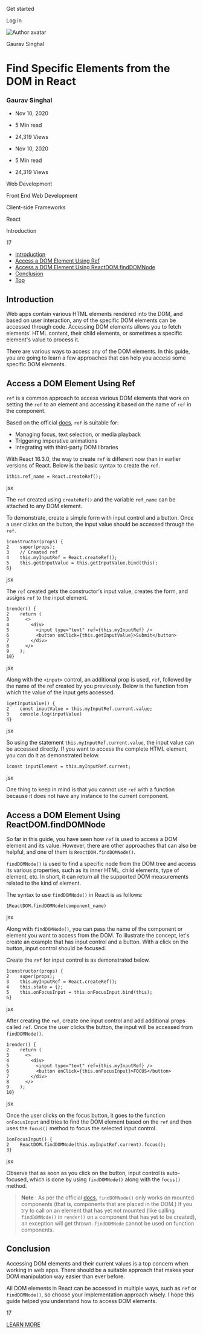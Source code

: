 <span data-css-15b13by="" aria-hidden="false">Get started</span>

<span data-css-15b13by="" aria-hidden="false">Log in</span>

<img src="../../pluralsight.imgix.net/author/lg/c7859b4f-a0e9-4f74-8559-62f43bdcabea.jpeg" alt="Author avatar" class="jsx-3841407315" />

Gaurav Singhal

Find Specific Elements from the DOM in React
============================================

### Gaurav Singhal

-   Nov 10, 2020
-   5 Min read
-   24,319 Views

-   Nov 10, 2020
-   <span class="jsx-3759398792" itemprop="timeRequired">5 Min</span> read
-   24,319 Views

<span class="jsx-3759398792"></span>

<span data-css-1997kh1="">Web Development</span>

<span class="jsx-3759398792"></span>

<span data-css-1997kh1="">Front End Web Development</span>

<span class="jsx-3759398792"></span>

<span data-css-1997kh1="">Client-side Frameworks</span>

<span class="jsx-3759398792"></span>

<span data-css-1997kh1="">React</span>

Introduction

17

-   <a href="#module-introduction" class="menu-link">Introduction</a>
-   <a href="#module-accessadomelementusingref" class="menu-link">Access a DOM Element Using Ref</a>
-   <a href="#module-accessadomelementusingreactdomfinddomnode" class="menu-link">Access a DOM Element Using ReactDOM.findDOMNode</a>
-   <a href="#module-conclusion" class="menu-link">Conclusion</a>
-   <a href="#top" class="menu-link">Top</a>

Introduction
------------

Web apps contain various HTML elements rendered into the DOM, and based on user interaction, any of the specific DOM elements can be accessed through code. Accessing DOM elements allows you to fetch elements' HTML content, their child elements, or sometimes a specific element's value to process it.

There are various ways to access any of the DOM elements. In this guide, you are going to learn a few approaches that can help you access some specific DOM elements.

Access a DOM Element Using Ref
------------------------------

<span class="jsx-3120878690">`ref`</span> is a common approach to access various DOM elements that work on setting the <span class="jsx-3120878690">`ref`</span> to an element and accessing it based on the name of <span class="jsx-3120878690">`ref`</span> in the component.

Based on the official [docs](https://reactjs.org/docs/refs-and-the-dom.html#when-to-use-refs), <span class="jsx-3120878690">`ref`</span> is suitable for:

-   Managing focus, text selection, or media playback
-   Triggering imperative animations
-   Integrating with third-party DOM libraries

With React 16.3.0, the way to create <span class="jsx-3120878690">`ref`</span> is different now than in earlier versions of React. Below is the basic syntax to create the <span class="jsx-3120878690">`ref`</span>.

    1this.ref_name = React.createRef();

jsx

The <span class="jsx-3120878690">`ref`</span> created using <span class="jsx-3120878690">`createRef()`</span> and the variable <span class="jsx-3120878690">`ref_name`</span> can be attached to any DOM element.

To demonstrate, create a simple form with input control and a button. Once a user clicks on the button, the input value should be accessed through the <span class="jsx-3120878690">`ref`</span>.

    1constructor(props) {
    2    super(props);
    3    // Created ref
    4    this.myInputRef = React.createRef();
    5    this.getInputValue = this.getInputValue.bind(this);
    6}

jsx

The <span class="jsx-3120878690">`ref`</span> created gets the constructor's input value, creates the form, and assigns <span class="jsx-3120878690">`ref`</span> to the input element.

    1render() {
    2    return (
    3      <>
    4        <div>
    5          <input type="text" ref={this.myInputRef} />
    6          <button onClick={this.getInputValue}>Submit</button>
    7        </div>
    8      </>
    9    );
    10}

jsx

Along with the <span class="jsx-3120878690">`<input>`</span> control, an additional prop is used, <span class="jsx-3120878690">`ref`</span>, followed by the name of the ref created by you previously. Below is the function from which the value of the input gets accessed.

    1getInputValue() {
    2    const inputValue = this.myInputRef.current.value;
    3    console.log(inputValue)
    4}

jsx

So using the statement <span class="jsx-3120878690">`this.myInputRef.current.value`</span>, the input value can be accessed directly. If you want to access the complete HTML element, you can do it as demonstrated below.

    1const inputElement = this.myInputRef.current;

jsx

One thing to keep in mind is that you cannot use <span class="jsx-3120878690">`ref`</span> with a function because it does not have any instance to the current component.

Access a DOM Element Using ReactDOM.findDOMNode
-----------------------------------------------

So far in this guide, you have seen how <span class="jsx-3120878690">`ref`</span> is used to access a DOM element and its value. However, there are other approaches that can also be helpful, and one of them is <span class="jsx-3120878690">`ReactDOM.findDOMNode()`</span>.

<span class="jsx-3120878690">`findDOMNode()`</span> is used to find a specific node from the DOM tree and access its various properties, such as its inner HTML, child elements, type of element, etc. In short, it can return all the supported DOM measurements related to the kind of element.

The syntax to use <span class="jsx-3120878690">`findDOMNode()`</span> in React is as follows:

    1ReactDOM.findDOMNode(component_name)

jsx

Along with <span class="jsx-3120878690">`findDOMNode()`</span>, you can pass the name of the component or element you want to access from the DOM. To illustrate the concept, let's create an example that has input control and a button. With a click on the button, input control should be focused.

Create the <span class="jsx-3120878690">`ref`</span> for input control is as demonstrated below.

    1constructor(props) {
    2    super(props);
    3    this.myInputRef = React.createRef();
    4    this.state = {};
    5    this.onFocusInput = this.onFocusInput.bind(this);
    6}

jsx

After creating the <span class="jsx-3120878690">`ref`</span>, create one input control and add additional props called <span class="jsx-3120878690">`ref`</span>. Once the user clicks the button, the input will be accessed from <span class="jsx-3120878690">`findDOMNode()`</span>.

    1render() {
    2    return (
    3      <>
    4        <div>
    5          <input type="text" ref={this.myInputRef} />
    6          <button onClick={this.onFocusInput}>FOCUS</button>
    7        </div>
    8      </>
    9    );
    10}

jsx

Once the user clicks on the focus button, it goes to the function <span class="jsx-3120878690">`onFocusInput`</span> and tries to find the DOM element based on the <span class="jsx-3120878690">`ref`</span> and then uses the <span class="jsx-3120878690">`focus()`</span> method to focus the selected input control.

    1onFocusInput() {
    2    ReactDOM.findDOMNode(this.myInputRef.current).focus();
    3}

jsx

Observe that as soon as you click on the button, input control is auto-focused, which is done by using <span class="jsx-3120878690">`findDOMNode()`</span> along with the <span class="jsx-3120878690">`focus()`</span> method.

> **Note** : As per the official [docs](https://reactjs.org/docs/react-dom.html#finddomnode), <span class="jsx-3120878690">`findDOMNode()`</span> only works on mounted components (that is, components that are placed in the DOM.) If you try to call on an element that has yet not mounted (like calling <span class="jsx-3120878690">`findDOMNode()`</span> in <span class="jsx-3120878690">`render()`</span> on a component that has yet to be created), an exception will get thrown. <span class="jsx-3120878690">`findDOMNode`</span> cannot be used on function components.

Conclusion
----------

Accessing DOM elements and their current values is a top concern when working in web apps. There should be a suitable approach that makes your DOM manipulation way easier than ever before.

All DOM elements in React can be accessed in multiple ways, such as <span class="jsx-3120878690">`ref`</span> or <span class="jsx-3120878690">`findDOMNode()`</span>, so choose your implementation approach wisely. I hope this guide helped you understand how to access DOM elements.

17

[<span data-css-15b13by="" aria-hidden="false">LEARN MORE</span>](https://www.pluralsight.com/product/paths)
